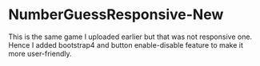 # NumberGuessResponsive-New

This is the same game I uploaded earlier but that was not responsive one.
Hence I added bootstrap4 and button enable-disable feature to make it more user-friendly.

